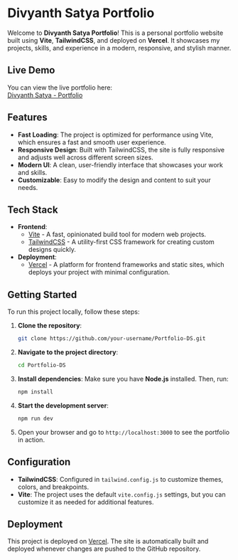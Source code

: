 # Divyanth Satya Portfolio

Welcome to **Divyanth Satya Portfolio**! This is a personal portfolio website built using **Vite**, **TailwindCSS**, and deployed on **Vercel**. It showcases my projects, skills, and experience in a modern, responsive, and stylish manner.

## Live Demo

You can view the live portfolio here:  
[Divyanth Satya - Portfolio](https://portfolio-ds-nu.vercel.app/)

## Features

- **Fast Loading**: The project is optimized for performance using Vite, which ensures a fast and smooth user experience.
- **Responsive Design**: Built with TailwindCSS, the site is fully responsive and adjusts well across different screen sizes.
- **Modern UI**: A clean, user-friendly interface that showcases your work and skills.
- **Customizable**: Easy to modify the design and content to suit your needs.

## Tech Stack

- **Frontend**:
  - [Vite](https://vitejs.dev/) - A fast, opinionated build tool for modern web projects.
  - [TailwindCSS](https://tailwindcss.com/) - A utility-first CSS framework for creating custom designs quickly.
- **Deployment**:
  - [Vercel](https://vercel.com/) - A platform for frontend frameworks and static sites, which deploys your project with minimal configuration.

## Getting Started

To run this project locally, follow these steps:

1. **Clone the repository**:

   ```bash
   git clone https://github.com/your-username/Portfolio-DS.git
   ```

2. **Navigate to the project directory**:

   ```bash
   cd Portfolio-DS
   ```

3. **Install dependencies**:
   Make sure you have **Node.js** installed. Then, run:

   ```bash
   npm install
   ```

4. **Start the development server**:

   ```bash
   npm run dev
   ```

5. Open your browser and go to `http://localhost:3000` to see the portfolio in action.

## Configuration

- **TailwindCSS**: Configured in `tailwind.config.js` to customize themes, colors, and breakpoints.
- **Vite**: The project uses the default `vite.config.js` settings, but you can customize it as needed for additional features.

## Deployment

This project is deployed on [Vercel](https://vercel.com/). The site is automatically built and deployed whenever changes are pushed to the GitHub repository.
